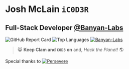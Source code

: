 # Josh McLain `iC0D3R`

<!-- ## About -->

## Full-Stack Developer [**@Banyan-Labs**](https://github.com/Banyan-Labs)

<!-- --- -->

<!-- ### :heartbeat: nerdy stuff :100: certified geek :skull_and_crossbones: -->

<!-- --- -->

<!-- ### I turn :coffee: and :taco: into &lt;/&gt; :smile_cat: -->

<!-- --- -->

<!-- ### learned to code :cop: no internet :chains: [![Persevere](https://perseverenow.org/wp-content/themes/v1.0/library/images/persevere_logo.png)](https://perseverenow.org/) -->

<!-- --- -->

<!-- ### :headphones: introvert :first_quarter_moon: :cactus: live in the :cloud: :computer: always looking :milky_way: -->

<!-- --- -->

<!-- ## Technologies -->

<!-- ### Good Working Knowledge of

Languages | Frameworks | Tools | Concepts | Systems
--------- | ---------- | ------ | ----- | -----
HTML | React.tsx | VScode | Agile Dev | Windows 3.1/95/98/XP/Vista/7/8/10
CSS | Redux | Git | Scrum | Ubuntu 20.04
SASS | Bootstrap | GitHub | DevOps | Raspbian
JavaScript | Express.js | IntelliJ | Deployment | Kali
TypeScript | Node.js | Fork | Unit Testing | ParrotOS
EJS | | GitKraken | | Debian
Java | | PowerShell
Pug || Docker
||| Heroku
||| Netlify
||| Jira
||| Google -->

![GitHub Report Card](https://github-readme-stats.vercel.app/api?username=jmclain-banyan&count_private=true&show_icons=true&theme=dark&hide=issues)
![Top Languages](https://github-readme-stats.vercel.app/api/top-langs/?username=jmclain-banyan&theme=dark&langs_count=10&layout=compact)
[![Banyan-Labs](https://banyanlabs.io/wp-content/uploads/2021/11/BanyanLabs.png)](https://banyanlabs.io)

<!-- [![Banyan-Labs](https://banyanlabs.io/wp-content/uploads/2021/11/BanyanLabs.png)](https://banyanlabs.io) -->

> :smile_cat: **Keep Clam and `C0D3` on** and, *Hack the Planet!* :earth_americas:

Special thanks to
[![Persevere](https://perseverenow.org/wp-content/themes/v1.0/library/images/persevere_logo.png)](https://perseverenow.org/)
